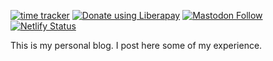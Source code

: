 [![time tracker](https://wakatime.com/badge/github/AmanAjayVarma/amanajayvarma.github.io.svg)](https://wakatime.com/badge/github/AmanAjayVarma/amanajayvarma.github.io)
<noscript><a href="https://liberapay.com/amanajayvarma/donate"><img alt="Donate using Liberapay" src="http://img.shields.io/liberapay/goal/amanajayvarma.svg?logo=liberapay"></a></noscript>
[![Mastodon Follow](https://img.shields.io/mastodon/follow/189355?domain=https%3A%2F%2Ffosstodon.org%2F&style=social)](https://fosstodon.org/web/accounts/189355)
[![Netlify Status](https://api.netlify.com/api/v1/badges/59ae4146-b739-44ee-b9d2-11dc9b2da50b/deploy-status)](https://app.netlify.com/sites/musing-meitner-c46f79/deploys)

This is my personal blog.
I post here some of my experience.
